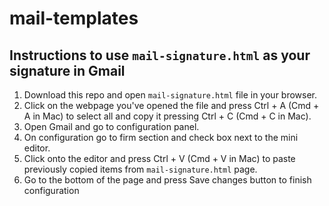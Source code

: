 # mail-templates

## Instructions to use `mail-signature.html` as your signature in Gmail

1. Download this repo and open `mail-signature.html` file in your browser.
1. Click on the webpage you've opened the file and press Ctrl + A (Cmd + A in Mac) to select all and copy it pressing Ctrl + C (Cmd + C in Mac).
1. Open Gmail and go to configuration panel.
1. On configuration go to firm section and check box next to the mini editor.
1. Click onto the editor and press Ctrl + V (Cmd + V in Mac) to paste previously copied items from `mail-signature.html` page.
1. Go to the bottom of the page and press Save changes button to finish configuration
